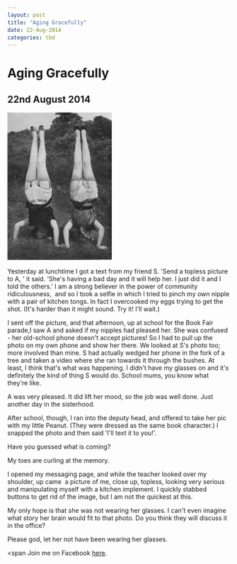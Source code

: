 ```yaml
---
layout: post
title: "Aging Gracefully"
date: 22-Aug-2014
categories: tbd
---
```


# Aging Gracefully

## 22nd August 2014

<img class="photo-horiz" src="/images/2014/08/2b4a9f97f9257d7fe092e3dec2abb598.jpg" />

Yesterday at lunchtime I got a text from my friend S. 'Send a topless picture to A,   ' it said. 'She's having a bad day and it will help her. I just did it and I told the others.' I am a strong believer in the power of community ridiculousness,    and so I took a selfie in which I tried to pinch my own nipple with a pair of kitchen tongs. In fact I overcooked my eggs trying to get the shot. (It's harder than it might sound. Try it! I'll wait.)

I sent off the picture, and that afternoon, up at school for the Book Fair parade,I saw A and asked if my nipples had pleased her. She was confused - her old-school phone doesn't accept pictures! So I had to pull up the photo on my own phone and show her there. We looked at S's photo too; more involved than mine. S had actually wedged her phone in the fork of a tree and taken a video where she ran towards it through the bushes. At least, I think that's what was happening. I didn't have my glasses on and it's definitely the kind of thing S would do. School mums, you know what they're like.

A was very pleased. It did lift her mood, so the job was well done. Just another day in the sisterhood.

After school, though, I ran into the deputy head, and offered to take her pic with my little Peanut. (They were dressed as the same book character.) I snapped the photo and then said 'I'll text it to you!'.

Have you guessed what is coming?

My toes are curling at the memory.

I opened my messaging page, and while the teacher looked over my shoulder, up came  a picture of me, close up, topless, looking very serious and manipulating myself with a kitchen implement. I quickly stabbed buttons to get rid of the image, but I am not the quickest at this.

My only hope is that she was not wearing her glasses. I can't even imagine what story her brain would fit to that photo. Do you think they will discuss it in the office?

Please god, let her not have been wearing her glasses.

<span Join me on Facebook <a href="https://www.facebook.com/mogantosh">here</a>. </span>
